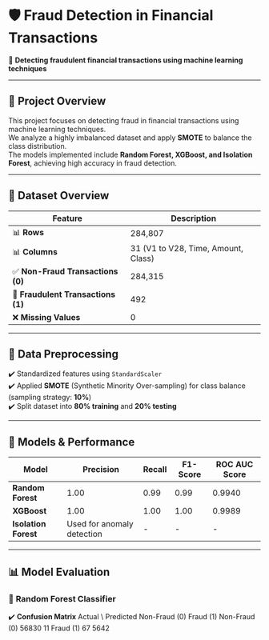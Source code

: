# 🛡️ Fraud Detection in Financial Transactions  

🚀 **Detecting fraudulent financial transactions using machine learning techniques**  

---

## 📌 Project Overview  
This project focuses on detecting fraud in financial transactions using machine learning techniques.  
We analyze a highly imbalanced dataset and apply **SMOTE** to balance the class distribution.  
The models implemented include **Random Forest, XGBoost, and Isolation Forest**, achieving high accuracy in fraud detection.  

---

## 📂 Dataset Overview  
| Feature | Description |  
|---------|------------|  
| 📊 **Rows** | 284,807 |  
| 📊 **Columns** | 31 (V1 to V28, Time, Amount, Class) |  
| ✅ **Non-Fraud Transactions (0)** | 284,315 |  
| 🚨 **Fraudulent Transactions (1)** | 492 |  
| ❌ **Missing Values** | 0 |  

---

## 🔄 Data Preprocessing  
✔️ Standardized features using `StandardScaler`  
✔️ Applied **SMOTE** (Synthetic Minority Over-sampling) for class balance (sampling strategy: **10%**)  
✔️ Split dataset into **80% training** and **20% testing**  

---

## 🤖 Models & Performance  
| Model | Precision | Recall | F1-Score | ROC AUC Score |  
|--------|----------|--------|----------|---------------|  
| **Random Forest** | 1.00 | 0.99 | 0.99 | 0.9940 |  
| **XGBoost** | 1.00 | 1.00 | 1.00 | 0.9989 |  
| **Isolation Forest** | Used for anomaly detection | - | - | - |  

---

## 📊 Model Evaluation  

### 🔹 **Random Forest Classifier**  
✔️ **Confusion Matrix** 
Actual \ Predicted	Non-Fraud (0)	Fraud (1)
Non-Fraud (0)	56830	11
Fraud (1)	67	5642
